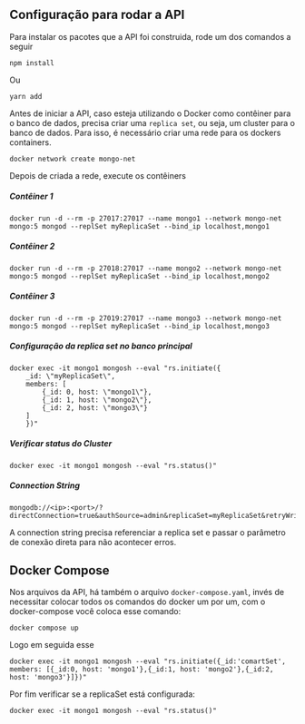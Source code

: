 ## Configuração para rodar a API

Para instalar os pacotes que a API foi construida, rode um dos comandos a seguir

    npm install

Ou

    yarn add

Antes de iniciar a API, caso esteja utilizando o Docker como contêiner para o banco de dados, precisa criar uma `replica set`, ou seja, um cluster para o banco de dados. Para isso, é necessário criar uma rede para os dockers containers.

    docker network create mongo-net

Depois de criada a rede, execute os contêiners

##### Contêiner 1
    docker run -d --rm -p 27017:27017 --name mongo1 --network mongo-net mongo:5 mongod --replSet myReplicaSet --bind_ip localhost,mongo1

##### Contêiner 2
    docker run -d --rm -p 27018:27017 --name mongo2 --network mongo-net mongo:5 mongod --replSet myReplicaSet --bind_ip localhost,mongo2

##### Contêiner 3
    docker run -d --rm -p 27019:27017 --name mongo3 --network mongo-net mongo:5 mongod --replSet myReplicaSet --bind_ip localhost,mongo3


##### Configuração da replica set no banco principal

    docker exec -it mongo1 mongosh --eval "rs.initiate({
        _id: \"myReplicaSet\",
        members: [
            {_id: 0, host: \"mongo1\"},
            {_id: 1, host: \"mongo2\"},
            {_id: 2, host: \"mongo3\"}
        ]
        })"

##### Verificar status do Cluster

    docker exec -it mongo1 mongosh --eval "rs.status()"


##### Connection String

    mongodb://<ip>:<port>/?directConnection=true&authSource=admin&replicaSet=myReplicaSet&retryWrites=true


A connection string precisa referenciar a replica set e passar o parâmetro de conexão direta para não acontecer erros.

## Docker Compose

Nos arquivos da API, há também o arquivo `docker-compose.yaml`, invés de necessitar colocar todos os comandos do docker um por um, com o docker-compose você coloca esse comando:

    docker compose up

Logo em seguida esse

    docker exec -it mongo1 mongosh --eval "rs.initiate({_id:'comartSet', members: [{_id:0, host: 'mongo1'},{_id:1, host: 'mongo2'},{_id:2, host: 'mongo3'}]})"

Por fim verificar se a replicaSet está configurada:

    docker exec -it mongo1 mongosh --eval "rs.status()"